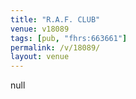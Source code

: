 ```yaml
---
title: "R.A.F. CLUB"
venue: v18089
tags: [pub, "fhrs:663661"]
permalink: /v/18089/
layout: venue
---
```

null